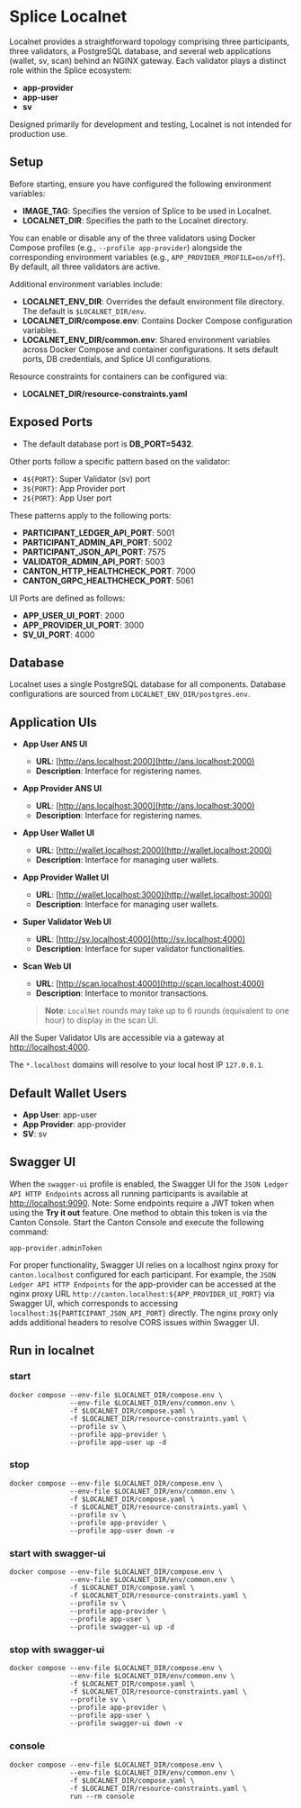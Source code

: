# Splice Localnet

Localnet provides a straightforward topology comprising three participants, three validators, a PostgreSQL database, and several web applications (wallet, sv, scan) behind an NGINX gateway. Each validator plays a distinct role within the Splice ecosystem:

- **app-provider**
- **app-user**
- **sv**

Designed primarily for development and testing, Localnet is not intended for production use.

## Setup

Before starting, ensure you have configured the following environment variables:

- **IMAGE_TAG**: Specifies the version of Splice to be used in Localnet.
- **LOCALNET_DIR**: Specifies the path to the Localnet directory.

You can enable or disable any of the three validators using Docker Compose profiles (e.g., `--profile app-provider`) alongside the corresponding environment variables (e.g., `APP_PROVIDER_PROFILE=on/off`). By default, all three validators are active.

Additional environment variables include:

- **LOCALNET_ENV_DIR**: Overrides the default environment file directory. The default is `$LOCALNET_DIR/env`.
- **LOCALNET_DIR/compose.env**: Contains Docker Compose configuration variables.
- **LOCALNET_ENV_DIR/common.env**: Shared environment variables across Docker Compose and container configurations. It sets default ports, DB credentials, and Splice UI configurations.

Resource constraints for containers can be configured via:
- **LOCALNET_DIR/resource-constraints.yaml**


## Exposed Ports

- The default database port is **DB_PORT=5432**.

Other ports follow a specific pattern based on the validator:
- `4${PORT}`: Super Validator (sv) port
- `3${PORT}`: App Provider port
- `2${PORT}`: App User port

These patterns apply to the following ports:
- **PARTICIPANT_LEDGER_API_PORT**: 5001
- **PARTICIPANT_ADMIN_API_PORT**: 5002
- **PARTICIPANT_JSON_API_PORT**: 7575
- **VALIDATOR_ADMIN_API_PORT**: 5003
- **CANTON_HTTP_HEALTHCHECK_PORT**: 7000
- **CANTON_GRPC_HEALTHCHECK_PORT**: 5061


UI Ports are defined as follows:
- **APP_USER_UI_PORT**: 2000
- **APP_PROVIDER_UI_PORT**: 3000
- **SV_UI_PORT**: 4000

## Database

Localnet uses a single PostgreSQL database for all components. Database configurations are sourced from `LOCALNET_ENV_DIR/postgres.env`.

## Application UIs

- **App User ANS UI**
    - **URL**: [http://ans.localhost:2000](http://ans.localhost:2000)
    - **Description**: Interface for registering names.

- **App Provider ANS UI**
    - **URL**: [http://ans.localhost:3000](http://ans.localhost:3000)
    - **Description**: Interface for registering names.

- **App User Wallet UI**
    - **URL**: [http://wallet.localhost:2000](http://wallet.localhost:2000)
    - **Description**: Interface for managing user wallets.

- **App Provider Wallet UI**
    - **URL**: [http://wallet.localhost:3000](http://wallet.localhost:3000)
    - **Description**: Interface for managing user wallets.

- **Super Validator Web UI**
    - **URL**: [http://sv.localhost:4000](http://sv.localhost:4000)
    - **Description**: Interface for super validator functionalities.

- **Scan Web UI**
    - **URL**: [http://scan.localhost:4000](http://scan.localhost:4000)
    - **Description**: Interface to monitor transactions.

  > **Note**: `LocalNet` rounds may take up to 6 rounds (equivalent to one hour) to display in the scan UI.

All the Super Validator UIs are accessible via a gateway at [http://localhost:4000](http://localhost:4000).

The `*.localhost` domains will resolve to your local host IP `127.0.0.1`.

## Default Wallet Users

- **App User**: app-user
- **App Provider**: app-provider
- **SV**: sv

## Swagger UI

When the `swagger-ui` profile is enabled, the Swagger UI for the `JSON Ledger API HTTP Endpoints` across all running participants is available at [http://localhost:9090](http://localhost:9090).
Note: Some endpoints require a JWT token when using the **Try it out** feature. One method to obtain this token is via the Canton Console. Start the Canton Console and execute the following command:
```
app-provider.adminToken
```

For proper functionality, Swagger UI relies on a localhost nginx proxy for `canton.localhost` configured for each participant. For example, the `JSON Ledger API HTTP Endpoints` for the app-provider
can be accessed at the nginx proxy URL `http://canton.localhost:${APP_PROVIDER_UI_PORT}` via Swagger UI, which corresponds to accessing `localhost:3${PARTICIPANT_JSON_API_PORT}` directly.
The nginx proxy only adds additional headers to resolve CORS issues within Swagger UI.


## Run in localnet
### start
```
docker compose --env-file $LOCALNET_DIR/compose.env \
               --env-file $LOCALNET_DIR/env/common.env \
               -f $LOCALNET_DIR/compose.yaml \
               -f $LOCALNET_DIR/resource-constraints.yaml \
               --profile sv \
               --profile app-provider \
               --profile app-user up -d
```
### stop
```
docker compose --env-file $LOCALNET_DIR/compose.env \
               --env-file $LOCALNET_DIR/env/common.env \
               -f $LOCALNET_DIR/compose.yaml \
               -f $LOCALNET_DIR/resource-constraints.yaml \
               --profile sv \
               --profile app-provider \
               --profile app-user down -v
```
### start with swagger-ui
```
docker compose --env-file $LOCALNET_DIR/compose.env \
               --env-file $LOCALNET_DIR/env/common.env \
               -f $LOCALNET_DIR/compose.yaml \
               -f $LOCALNET_DIR/resource-constraints.yaml \
               --profile sv \
               --profile app-provider \
               --profile app-user \
               --profile swagger-ui up -d
```
### stop with swagger-ui
```
docker compose --env-file $LOCALNET_DIR/compose.env \
               --env-file $LOCALNET_DIR/env/common.env \
               -f $LOCALNET_DIR/compose.yaml \
               -f $LOCALNET_DIR/resource-constraints.yaml \
               --profile sv \
               --profile app-provider \
               --profile app-user \
               --profile swagger-ui down -v
```
### console
```
docker compose --env-file $LOCALNET_DIR/compose.env \
               --env-file $LOCALNET_DIR/env/common.env \
               -f $LOCALNET_DIR/compose.yaml \
               -f $LOCALNET_DIR/resource-constraints.yaml \
               run --rm console
```
